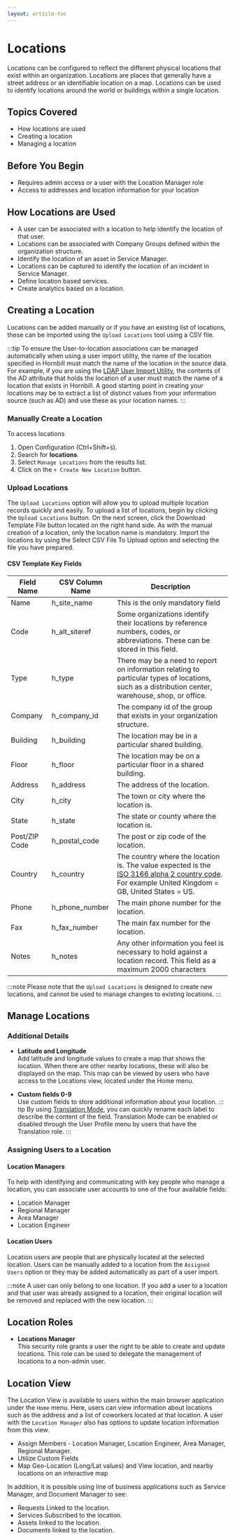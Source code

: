 ```yaml
---
layout: article-toc
---
```

# Locations
Locations can be configured to reflect the different physical locations that exist within an organization. Locations are places that generally have a street address or an identifiable location on a map. Locations can be used to identify locations around the world or buildings within a single location.

## Topics Covered
* How locations are used
* Creating a location
* Managing a location

## Before You Begin
* Requires admin access or a user with the Location Manager role
* Access to addresses and location information for your location

## How Locations are Used
* A user can be associated with a location to help identify the location of that user.
* Locations can be associated with Company Groups defined within the organization structure. 
* Identify the location of an asset in Service Manager.
* Locations can be captured to identify the location of an incident in Service Manager.
* Define location based services.
* Create analytics based on a location.

## Creating a Location
Locations can be added manually or if you have an existing list of locations, these can be imported using the `Upload Locations` tool using a CSV file.

:::tip
To ensure the User-to-location associations can be managed automatically when using a user import utility, the name of the location specified in Hornbill must match the name of the location in the source data. For example, if you are using the [LDAP User Import Utility](/data-imports-guide/users/ldap/overview/), the contents of the AD attribute that holds the location of a user must match the name of a location that exists in Hornbill. A good starting point in creating your locations may be to extract a list of distinct values from your information source (such as AD) and use these as your location names.
:::

### Manually Create a Location
To access locations 
1. Open Configuration (Ctrl+Shift+s).
1. Search for **locations**.
1. Select `Manage Locations` from the results list.
1. Click on the `+ Create New Location` button.

### Upload Locations
The `Upload Locations` option will allow you to upload multiple location records quickly and easily. To upload a list of locations, begin by clicking the `Upload Locations` button. On the next screen, click the Download Template File button located on the right hand side. As with the manual creation of a location, only the location name is mandatory. Import the locations by using the Select CSV File To Upload option and selecting the file you have prepared.

#### CSV Template Key Fields
|Field Name|CSV Column Name|Description|
|-|-|-|
|Name|h_site_name|This is the only mandatory field|
|Code|h_alt_siteref|Some organizations identify their locations by reference numbers, codes, or abbreviations. These can be stored in this field.|
|Type|h_type|There may be a need to report on information relating to particular types of locations, such as a distribution center, warehouse, shop, or office.|
|Company|h_company_id|The company id of the group that exists in your organization structure.|
|Building|h_building|The location may be in a particular shared building.|
|Floor|h_floor|The location may be on a particular floor in a shared building.|
|Address|h_address|The address of the location.|
|City|h_city|The town or city where the location is.|
|State|h_state|The state or county where the location is.|
|Post/ZIP Code|h_postal_code|The post or zip code of the location.|
|Country|h_country|The country where the location is. The value expected is the [ISO 3166 alpha 2 country code](https://www.iso.org/obp/ui/#search/code/). For example United Kingdom = GB, United States = US.|
|Phone|h_phone_number|The main phone number for the location.|
|Fax|h_fax_number|The main fax number for the location.|
|Notes|h_notes|Any other information you feel is necessary to hold against a location record. This field as a maximum 2000 characters|

:::note
Please note that the `Upload Locations` is designed to create new locations, and cannot be used to manage changes to existing locations.
:::

## Manage Locations

### Additional Details
* **Latitude and Longitude**<br>Add latitude and longitude values to create a map that shows the location. When there are other nearby locations, these will also be displayed on the map. This map can be viewed by users who have access to the Locations view, located under the Home menu.

* **Custom fields 0-9**<br>Use custom fields to store additional information about your location.
::: tip
 By using [Translation Mode](/esp-config/internationalization/translation-mode), you can quickly rename each label to describe the content of the field.  Translation Mode can be enabled or disabled through the User Profile menu by users that have the Translation role. 
:::

### Assigning Users to a Location

#### Location Managers
To help with identifying and communicating with key people who manage a location, you can associate user accounts to one of the four available fields:

* Location Manager
* Regional Manager
* Area Manager
* Location Engineer

#### Location Users
Location users are people that are physically located at the selected location.  Users can be manually added to a location from the `Assigned Users` option or they may be added automatically as part of a user import.

:::note
A user can only belong to one location.  If you add a user to a location and that user was already assigned to a location, their original location will be removed and replaced with the new location.
:::

## Location Roles
* **Locations Manager**<br>This security role grants a user the right to be able to create and update locations.  This role can be used to delegate the management of locations to a non-admin user.

## Location View
The Location View is available to users within the main browser application under the `Home` menu.  Here, users can view information about locations such as the address and a list of coworkers located at that location. A user with the `Location Manager` also has options to update location information from this view. 

* Assign Members - Location Manager, Location Engineer, Area Manager, Regional Manager.
* Utilize Custom Fields
* Map Geo-Location (Long/Lat values) and View location, and nearby locations on an interactive map

In addition, it is possible using line of business applications such as Service Manager, and Document Manager to see:

* Requests Linked to the location.
* Services Subscribed to the location.
* Assets linked to the location.
* Documents linked to the location.

<!-- https://wiki.hornbill.com/index.php?title=Sites -->